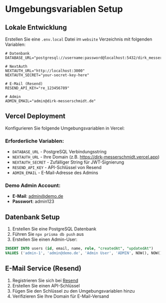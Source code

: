 # Umgebungsvariablen Setup

## Lokale Entwicklung

Erstellen Sie eine `.env.local` Datei im `website` Verzeichnis mit folgenden Variablen:

```env
# Datenbank
DATABASE_URL="postgresql://username:password@localhost:5432/dirk_messerschmidt"

# NextAuth
NEXTAUTH_URL="http://localhost:3000"
NEXTAUTH_SECRET="your-secret-key-here"

# E-Mail (Resend)
RESEND_API_KEY="re_123456789"

# Admin
ADMIN_EMAIL="admin@dirk-messerschmidt.de"
```

## Vercel Deployment

Konfigurieren Sie folgende Umgebungsvariablen in Vercel:

### Erforderliche Variablen:
- `DATABASE_URL` - PostgreSQL Verbindungsstring
- `NEXTAUTH_URL` - Ihre Domain (z.B. https://dirk-messerschmidt.vercel.app)
- `NEXTAUTH_SECRET` - Zufälliger String für JWT-Signierung
- `RESEND_API_KEY` - API-Schlüssel von Resend
- `ADMIN_EMAIL` - E-Mail-Adresse des Admins

### Demo Admin Account:
- **E-Mail**: admin@demo.de
- **Passwort**: admin123

## Datenbank Setup

1. Erstellen Sie eine PostgreSQL Datenbank
2. Führen Sie `npx prisma db push` aus
3. Erstellen Sie einen Admin-User:

```sql
INSERT INTO users (id, email, name, role, "createdAt", "updatedAt") 
VALUES ('admin-1', 'admin@demo.de', 'Admin User', 'ADMIN', NOW(), NOW());
```

## E-Mail Service (Resend)

1. Registrieren Sie sich bei [Resend](https://resend.com)
2. Erstellen Sie einen API-Schlüssel
3. Fügen Sie den Schlüssel zu den Umgebungsvariablen hinzu
4. Verifizieren Sie Ihre Domain für E-Mail-Versand



